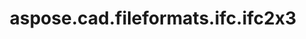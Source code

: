 ﻿---
title: aspose.cad.fileformats.ifc.ifc2x3
second_title: Aspose.CAD for Python via .NET API References
description: 
type: docs
weight: 10
url: /python-net/aspose.cad.fileformats.ifc.ifc2x3/
is_root: false
---



